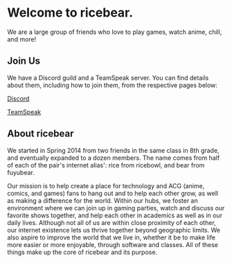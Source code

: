 # Welcome to ricebear.

We are a large group of friends who love to play games, watch anime, chill, and more!

## Join Us

We have a Discord guild and a TeamSpeak server. You can find details about them, including how to join them, from the respective pages below:

[Discord](/discord)

[TeamSpeak](/ts)

## About ricebear

We started in Spring 2014 from two friends in the same class in 8th grade, and eventually expanded to a dozen members. The name comes from half of each of the pair's internet alias': rice from ricebowl, and bear from fuyubear.

Our mission is to help create a place for technology and ACG (anime, comics, and games) fans to hang out and to help each other grow, as well as making a difference for the world. Within our hubs, we foster an environment where we can join up in gaming parties, watch and discuss our favorite shows together, and help each other in academics as well as in our daily lives. Although not all of us are within close proximity of each other, our internet existence lets us thrive together beyond geographic limits. We also aspire to improve the world that we live in, whether it be to make life more easier or more enjoyable, through software and classes. All of these things make up the core of ricebear and its purpose.
